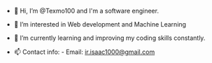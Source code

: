 - 👋 Hi, I’m @Texmo100 and I'm a software engineer.

- 👀 I’m interested in Web development and Machine Learning

- 🌱 I’m currently learning and improving my coding skills constantly.

- 📫 Contact info:
      - Email: ir.isaac1000@gmail.com

<!---
Texmo100/Texmo100 is a ✨ special ✨ repository because its `README.md` (this file) appears on your GitHub profile.
You can click the Preview link to take a look at your changes.
--->
